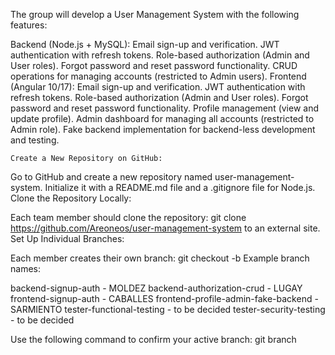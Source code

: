 The group will develop a User Management System with the following features:

Backend (Node.js + MySQL):
    Email sign-up and verification.
    JWT authentication with refresh tokens.
    Role-based authorization (Admin and User roles).
    Forgot password and reset password functionality.
    CRUD operations for managing accounts (restricted to Admin users).
Frontend (Angular 10/17):
    Email sign-up and verification.
    JWT authentication with refresh tokens.
    Role-based authorization (Admin and User roles).
    Forgot password and reset password functionality.
    Profile management (view and update profile).
    Admin dashboard for managing all accounts (restricted to Admin role).
    Fake backend implementation for backend-less development and testing.

    Create a New Repository on GitHub:

Go to GitHub and create a new repository named user-management-system.
Initialize it with a README.md file and a .gitignore file for Node.js.
Clone the Repository Locally:

Each team member should clone the repository:
git clone https://github.com/Areoneos/user-management-system to an external site.
Set Up Individual Branches:

Each member creates their own branch:
git checkout -b <your-branch-name>
Example branch names:


backend-signup-auth -                       MOLDEZ
backend-authorization-crud -                LUGAY
frontend-signup-auth -                      CABALLES
frontend-profile-admin-fake-backend -       SARMIENTO
tester-functional-testing -                 to be decided
tester-security-testing -                   to be decided



Use the following command to confirm your active branch:
 git branch